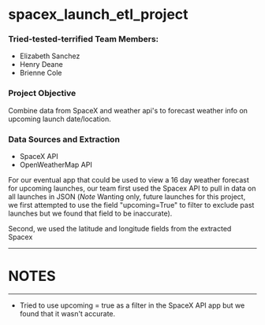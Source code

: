 # spacex_launch_etl_project

### Tried-tested-terrified Team Members:
- Elizabeth Sanchez
- Henry Deane
- Brienne Cole

### Project Objective
Combine data from SpaceX and weather api's to forecast weather info on upcoming launch date/location.

### Data Sources and Extraction
- SpaceX API
- OpenWeatherMap API

For our eventual app that could be used to view a 16 day weather forecast for upcoming launches, our team first used the Spacex API to pull in data on all launches in JSON (*Note* Wanting only, future launches for this project, we first attempted to use the field "upcoming=True" to filter to exclude past launches but we found that field to be inaccurate).

Second, we used the latitude and longitude fields from the extracted Spacex 


-----------------------------------------------------------------------
# NOTES
-----------------------------------------------------------------------
- Tried to use upcoming = true as a filter in the SpaceX API app but we found that it wasn't accurate.
